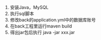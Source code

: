 1. 安装Java，MySQL
2. 执行sql脚本
3. 修改back的application.yml中的数据库账号
4. 在back工程里运行maven build
5. 得出jar包后执行 java -jar xxx.jar 